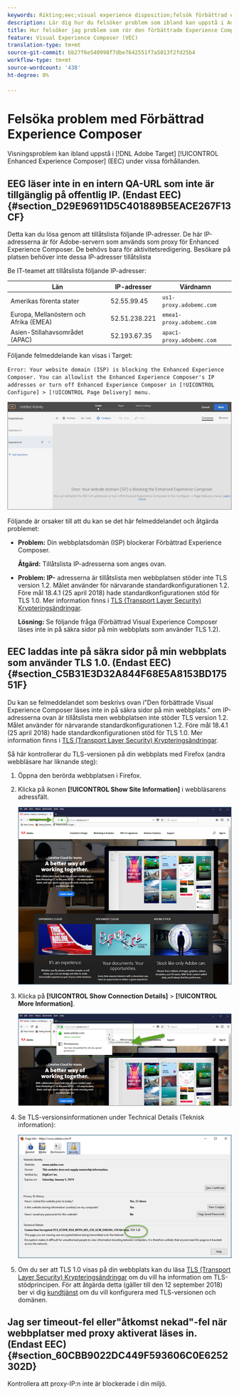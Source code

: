 ```yaml
---
keywords: Rikting;eec;visual experience disposition;felsök förbättrad experience disposition;felsökning
description: Lär dig hur du felsöker problem som ibland kan uppstå i Adobe Target Enhanced Experience Composer (EEC) under vissa förhållanden.
title: Hur felsöker jag problem som rör den förbättrade Experience Composer?
feature: Visual Experience Composer (VEC)
translation-type: tm+mt
source-git-commit: bb27f6e540998f7dbe7642551f7a5013f2fd25b4
workflow-type: tm+mt
source-wordcount: '438'
ht-degree: 0%

---
```



# Felsöka problem med Förbättrad Experience Composer

Visningsproblem kan ibland uppstå i [!DNL Adobe Target] [!UICONTROL Enhanced Experience Composer] (EEC) under vissa förhållanden.

## EEG läser inte in en intern QA-URL som inte är tillgänglig på offentlig IP. (Endast EEC) {#section_D29E96911D5C401889B5EACE267F13CF}

Detta kan du lösa genom att tillåtslista följande IP-adresser. De här IP-adresserna är för Adobe-servern som används som proxy för Enhanced Experience Composer. De behövs bara för aktivitetsredigering. Besökare på platsen behöver inte dessa IP-adresser tillåtslista

Be IT-teamet att tillåtslista följande IP-adresser:

| Län | IP-adresser | Värdnamn |
|--- |--- |--- |
| Amerikas förenta stater | 52.55.99.45 | `us1-proxy.adobemc.com` |
| Europa, Mellanöstern och Afrika (EMEA) | 52.51.238.221 | `emea1-proxy.adobemc.com` |
| Asien-Stillahavsområdet (APAC) | 52.193.67.35 | `apac1-proxy.adobemc.com` |

Följande felmeddelande kan visas i Target:

`Error: Your website domain (ISP) is blocking the Enhanced Experience Composer. You can allowlist the Enhanced Experience Composer's IP addresses or turn off Enhanced Experience Composer in [!UICONTROL Configure] > [!UICONTROL Page Delivery] menu.`

![](assets/EEC_error.png)

Följande är orsaker till att du kan se det här felmeddelandet och åtgärda problemet:

* **Problem:** Din webbplatsdomän (ISP) blockerar Förbättrad Experience Composer.

   **Åtgärd:** Tillåtslista IP-adresserna som anges ovan.

* **Problem: IP-** adresserna är tillåtslista men webbplatsen stöder inte TLS version 1.2. Målet använder för närvarande standardkonfigurationen 1.2. Före mål 18.4.1 (25 april 2018) hade standardkonfigurationen stöd för TLS 1.0. Mer information finns i  [TLS (Transport Layer Security) Krypteringsändringar](/help/c-implementing-target/c-considerations-before-you-implement-target/tls-transport-layer-security-encryption.md#concept_CC1001E9D3AE4BABAF90B8311B0A6451).

   **Lösning:** Se följande fråga (Förbättrad Visual Experience Composer läses inte in på säkra sidor på min webbplats som använder TLS 1.2).

## EEC laddas inte på säkra sidor på min webbplats som använder TLS 1.0. (Endast EEC) {#section_C5B31E3D32A844F68E5A8153BD17551F}

Du kan se felmeddelandet som beskrivs ovan i&quot;Den förbättrade Visual Experience Composer läses inte in på säkra sidor på min webbplats.&quot; om IP-adresserna ovan är tillåtslista men webbplatsen inte stöder TLS version 1.2. Målet använder för närvarande standardkonfigurationen 1.2. Före mål 18.4.1 (25 april 2018) hade standardkonfigurationen stöd för TLS 1.0. Mer information finns i [TLS (Transport Layer Security) Krypteringsändringar](/help/c-implementing-target/c-considerations-before-you-implement-target/tls-transport-layer-security-encryption.md#concept_CC1001E9D3AE4BABAF90B8311B0A6451).

Så här kontrollerar du TLS-versionen på din webbplats med Firefox (andra webbläsare har liknande steg):

1. Öppna den berörda webbplatsen i Firefox.
1. Klicka på ikonen **[!UICONTROL Show Site Information]** i webbläsarens adressfält.

   ![](assets/firefox_more_info.png)

1. Klicka på **[!UICONTROL Show Connection Details]** > **[!UICONTROL More Information]**.

   ![](assets/firefox_more_info_2.png)

1. Se TLS-versionsinformationen under Technical Details (Teknisk information):

   ![](assets/firefox_more_info_3.png)

1. Om du ser att TLS 1.0 visas på din webbplats kan du läsa [TLS (Transport Layer Security) Krypteringsändringar](/help/c-implementing-target/c-considerations-before-you-implement-target/tls-transport-layer-security-encryption.md#concept_CC1001E9D3AE4BABAF90B8311B0A6451) om du vill ha information om TLS-stödprincipen. För att åtgärda detta (gäller till den 12 september 2018) ber vi dig [kundtjänst](/help/cmp-resources-and-contact-information.md#reference_ACA3391A00EF467B87930A450050077C) om du vill konfigurera med TLS-versionen och domänen.

## Jag ser timeout-fel eller&quot;åtkomst nekad&quot;-fel när webbplatser med proxy aktiverat läses in. (Endast EEC) {#section_60CBB9022DC449F593606C0E6252302D}

Kontrollera att proxy-IP:n inte är blockerade i din miljö.

